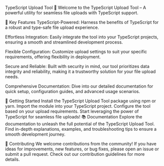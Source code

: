 TypeScript Upload Tool
🚀 Welcome to the TypeScript Upload Tool – A powerful utility for seamless file uploads with TypeScript support.

🌟 Key Features
TypeScript-Powered: Harness the benefits of TypeScript for a robust and type-safe file upload experience.

Effortless Integration: Easily integrate the tool into your TypeScript projects, ensuring a smooth and streamlined development process.

Flexible Configuration: Customize upload settings to suit your specific requirements, offering flexibility in deployment.

Secure and Reliable: Built with security in mind, our tool prioritizes data integrity and reliability, making it a trustworthy solution for your file upload needs.

Comprehensive Documentation: Dive into our detailed documentation for quick setup, configuration guides, and advanced usage scenarios.

🚀 Getting Started
Install the TypeScript Upload Tool package using npm or yarn.
Import the module into your TypeScript project.
Configure the tool based on your upload requirements.
Start leveraging the power of TypeScript for seamless file uploads!
📚 Documentation
Explore the documentation to unleash the full potential of the TypeScript Upload Tool. Find in-depth explanations, examples, and troubleshooting tips to ensure a smooth development journey.

🤝 Contributing
We welcome contributions from the community! If you have ideas for improvements, new features, or bug fixes, please open an issue or submit a pull request. Check out our contribution guidelines for more details.
